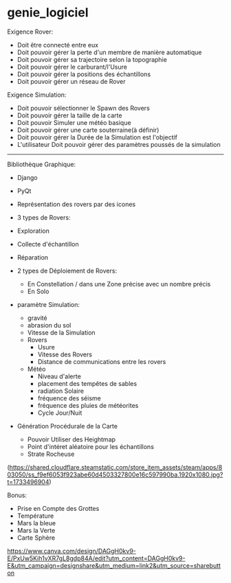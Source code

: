 # genie_logiciel
Exigence Rover:
- Doit être connecté entre eux
- Doit pouvoir gérer la perte d'un membre de manière automatique
- Doit pouvoir gérer sa trajectoire selon la topographie
- Doit pouvoir gérer le carburant/l'Usure
- Doit pouvoir gérer la positions des échantillons
- Doit pouvoir gérer un réseau de Rover

Exigence Simulation:
- Doit pouvoir sélectionner le Spawn des Rovers
- Doit pouvoir gérer la taille de la carte
- Doit pouvoir Simuler une météo basique
- Doit pouvoir gérer une carte souterraine(à définir)
- Doit pouvoir gérer la Durée de la Simulation est l'objectif
- L'utilisateur Doit pouvoir gérer des paramètres poussés de la simulation

----------
Bibliothèque Graphique:
- Django
- PyQt


- Représentation des rovers par des icones
- 3 types de Rovers:
 - Exploration
 - Collecte d'échantillon
 - Réparation
- 2 types de Déploiement de Rovers:
  - En Constellation / dans une Zone précise avec un nombre précis
  - En Solo
- paramètre Simulation:
  - gravité
  - abrasion du sol
  - Vitesse de la Simulation
  - Rovers
     - Usure
     - Vitesse des Rovers
     - Distance de communications entre les rovers
  - Météo
     - Niveau d'alerte
     - placement des tempêtes de sables
     - radiation Solaire
     - fréquence des séisme
     - fréquence des pluies de météorites
     - Cycle Jour/Nuit
- Génération Procédurale de la Carte
  - Pouvoir Utiliser des Heightmap
  - Point d'intéret aléatoire pour les échantillons
  - Strate Rocheuse

(https://shared.cloudflare.steamstatic.com/store_item_assets/steam/apps/803050/ss_f9ef6053f923abe60d4503327800e16c597990ba.1920x1080.jpg?t=1733496904)

Bonus:
- Prise en Compte des Grottes
- Température
- Mars la bleue
- Mars la Verte
- Carte Sphère

https://www.canva.com/design/DAGgH0kv9-E/PxUw5Kih1vXR7gL8gdp84A/edit?utm_content=DAGgH0kv9-E&utm_campaign=designshare&utm_medium=link2&utm_source=sharebutton
